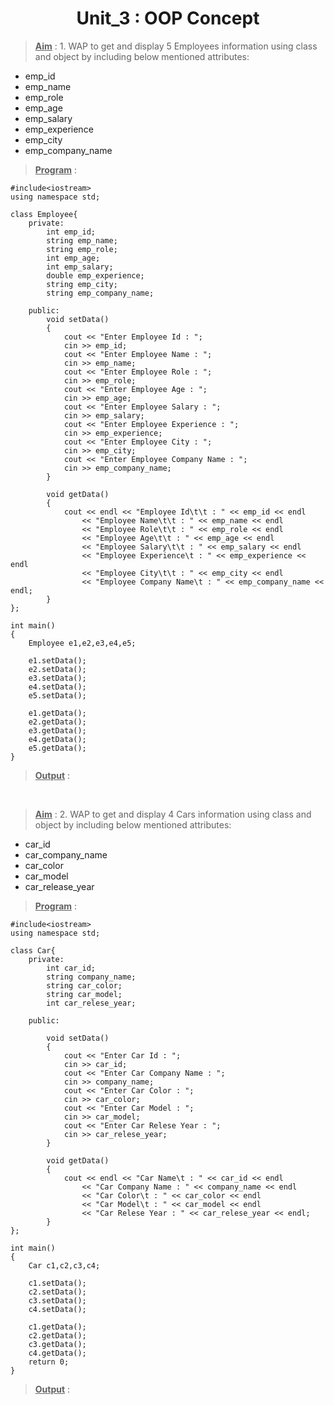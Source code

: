 <center><h1>Unit_3 : OOP Concept</h1></center>

><u>**Aim**</u> : 1. WAP to get and display 5 Employees
information using class and object by including
below mentioned attributes:
- emp_id
- emp_name
- emp_role
- emp_age
- emp_salary
- emp_experience
- emp_city
- emp_company_name

><u>**Program**</u> : 

    #include<iostream>
    using namespace std;

    class Employee{
        private:
            int emp_id;
            string emp_name;
            string emp_role;
            int emp_age;
            int emp_salary;
            double emp_experience;
            string emp_city;
            string emp_company_name;
            
        public:
            void setData()
            {
                cout << "Enter Employee Id : ";
                cin >> emp_id;
                cout << "Enter Employee Name : ";
                cin >> emp_name;
                cout << "Enter Employee Role : ";
                cin >> emp_role;
                cout << "Enter Employee Age : ";
                cin >> emp_age;
                cout << "Enter Employee Salary : ";
                cin >> emp_salary;
                cout << "Enter Employee Experience : ";
                cin >> emp_experience;
                cout << "Enter Employee City : ";
                cin >> emp_city;
                cout << "Enter Employee Company Name : ";
                cin >> emp_company_name;
            }
            
            void getData()
            {
                cout << endl << "Employee Id\t\t : " << emp_id << endl
                    << "Employee Name\t\t : " << emp_name << endl
                    << "Employee Role\t\t : " << emp_role << endl
                    << "Employee Age\t\t : " << emp_age << endl
                    << "Employee Salary\t\t : " << emp_salary << endl
                    << "Employee Experience\t : " << emp_experience << endl
                    << "Employee City\t\t : " << emp_city << endl
                    << "Employee Company Name\t : " << emp_company_name << endl;
            }
    }; 

    int main()
    {
        Employee e1,e2,e3,e4,e5;
        
        e1.setData();
        e2.setData();
        e3.setData();
        e4.setData();
        e5.setData();
        
        e1.getData();
        e2.getData();
        e3.getData();
        e4.getData();
        e5.getData();
    }

><u>**Output**</u> :

<br>

><u>**Aim**</u> : 2. WAP to get and display 4 Cars information
using class and object by including below
mentioned attributes:
- car_id
- car_company_name
- car_color
- car_model
- car_release_year

><u>**Program**</u> : 

    #include<iostream>
    using namespace std;

    class Car{
        private:
            int car_id;
            string company_name;
            string car_color;
            string car_model;
            int car_relese_year;
            
        public:
            
            void setData()
            {
                cout << "Enter Car Id : ";
                cin >> car_id; 
                cout << "Enter Car Company Name : ";
                cin >> company_name;
                cout << "Enter Car Color : ";
                cin >> car_color;
                cout << "Enter Car Model : ";
                cin >> car_model;
                cout << "Enter Car Relese Year : ";
                cin >> car_relese_year;	
            }
            
            void getData()
            {
                cout << endl << "Car Name\t : " << car_id << endl
                    << "Car Company Name : " << company_name << endl
                    << "Car Color\t : " << car_color << endl
                    << "Car Model\t : " << car_model << endl
                    << "Car Relese Year : " << car_relese_year << endl; 
            }
    };

    int main()
    {
        Car c1,c2,c3,c4;
        
        c1.setData();
        c2.setData();
        c3.setData();
        c4.setData();
        
        c1.getData();
        c2.getData();
        c3.getData();
        c4.getData();
        return 0;
    }

><u>**Output**</u> :

<br>
